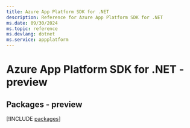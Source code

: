 ```yaml
---
title: Azure App Platform SDK for .NET
description: Reference for Azure App Platform SDK for .NET
ms.date: 09/30/2024
ms.topic: reference
ms.devlang: dotnet
ms.service: appplatform
---
```

# Azure App Platform SDK for .NET - preview
## Packages - preview
[!INCLUDE [packages](app-platform-index.md)]